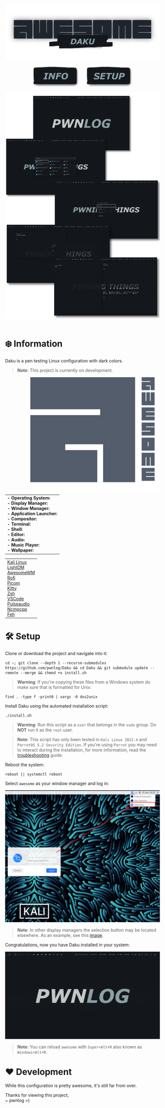 <!-- DAKU BANNER -->
<div align="center">
   <a href="#--------">
      <img src="assets/images/daku-banner.png" alt="Home Preview">
   </a>
</div>

<!-- TOC -->
<p align="center">
<a href="#snowflake-information"><img width="150px" style="padding: 0 10px;" src="assets/images/button-info.png"></a>
<a href="#hammer_and_wrench-setup"><img width="150px" style="padding: 0 10px;" src="assets/images/button-setup.png"></a>
</p>

<!-- RICE PREVIEW -->
<div align="center">
   <a href="#--------">
      <img src="assets/images/daku.png" alt="Rice Preview">
   </a>
</div>

<br>

# :snowflake: Information

Daku is a pen testing Linux configuration with dark colors.

> **Note**: This project is currently on development.

<div>
<img src="https://raw.githubusercontent.com/awesomeWM/apidoc/gh-pages/images/AUTOGEN_wibox_logo_logo_and_name.svg" align=right />

<table align=left><tr><td>
<b>- Operating System: </b><br />
<b>- Display Manager: </b><br />
<b>- Window Manager: </b><br />
<b>- Application Launcher: </b><br />
<b>- Compositor: </b><br />
<b>- Terminal: </b><br />
<b>- Shell: </b><br />
<b>- Editor: </b><br />
<b>- Audio: </b><br />
<b>- Music Player: </b><br />
<b>- Wallpaper: </b><br />
</table>

<table><tr><td>
<a href="https://www.kali.org/">Kali Linux</a><br />
<a href="https://github.com/canonical/lightdm">LightDM</a><br />
<a href="https://awesomewm.org">AwesomeWM</a><br />
<a href="https://github.com/davatorium/rofi">Rofi</a><br />
<a href="https://github.com/yshui/picom">Picom</a><br />
<a href="https://github.com/kovidgoyal/kitty">Kitty</a><br />
<a href="https://www.zsh.org">Zsh</a><br />
<a href="https://code.visualstudio.com/">VSCode</a><br />
<a href="https://www.freedesktop.org/wiki/Software/PulseAudio/Download/">Pulseaudio</a><br />
<a href="https://github.com/ncmpcpp/ncmpcpp">Ncmpcpp</a><br />
<a href="https://github.com/derf/feh">Feh</a><br />
</table>
</div>

# :hammer_and_wrench: Setup

Clone or download the project and navigate into it:

```
cd ~; git clone --depth 1 --recurse-submodules https://github.com/pwnlog/Daku && cd Daku && git submodule update --remote --merge && chmod +x install.sh
```

> **Warning**: If you're copying these files from a Windows system do make sure that is formatted for Unix:

```
find . -type f -print0 | xargs -0 dos2unix
```

Install Daku using the automated installation script:

```
./install.sh
```

> **Warning**: Run this script as a `user` that belongs in the `sudo` group. Do **NOT** run it as the `root` user.

> **Note**: This script has only been tested in `Kali Linux 2022.4` and `ParrotOS 5.2 Security Edition`. If you're using `Parrot` you may need to interact during the installation, for more information, read the [troubleshooting](./TROUBLESHOOTING.md) guide.

Reboot the system:

```
reboot || systemctl reboot
```

Select `awesome` as your window manager and log in:

![lightdm-awesome](assets/images/lightdm-awesome.png)

> **Note**: In other display managers the selection button may be located elsewhere. As an example, see this [image](https://static1.makeuseofimages.com/wordpress/wp-content/uploads/2020/06/muo-linux-display-managers-pantheon-greeter-670x457.png?q=50&fit=crop&w=1500&dpr=1.5).

Congratulations, now you have Daku installed in your system:

![daku](assets/images/daku-welcome.png)

> **Note**: You can reload `awesome` with `Super+Alt+R` also known as `Windows+Alt+R`.

# :hearts: Development

While this configuration is pretty awesome, it's still far from over.

Thanks for viewing this project,<br>
~ pwnlog =)